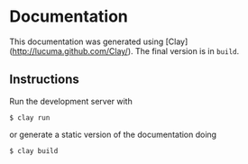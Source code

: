 
# Documentation


This documentation was generated using [Clay] (http://lucuma.github.com/Clay/). The final version is in `build`.

## Instructions

Run the development server with

    $ clay run

or generate a static version of the documentation doing

    $ clay build

